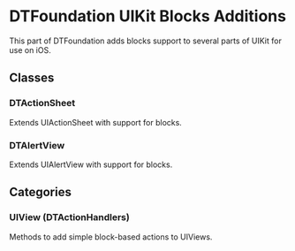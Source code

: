 DTFoundation UIKit Blocks Additions
===================================

This part of DTFoundation adds blocks support to several parts of UIKit for use on iOS.


## Classes

### DTActionSheet

Extends UIActionSheet with support for blocks.

### DTAlertView

Extends UIAlertView with support for blocks.

## Categories

### UIView (DTActionHandlers)

Methods to add simple block-based actions to UIViews.